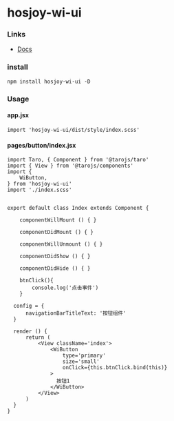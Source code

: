 # hosjoy-wi-ui

### Links

* [Docs](https://weiyou789.github.io)

### install

```
npm install hosjoy-wi-ui -D
```

### Usage

#### app.jsx

```
import 'hosjoy-wi-ui/dist/style/index.scss'
```

#### pages/button/index.jsx

```
import Taro, { Component } from '@tarojs/taro'
import { View } from '@tarojs/components'
import {
    WiButton,
} from 'hosjoy-wi-ui'
import './index.scss'


export default class Index extends Component {

    componentWillMount () { }

    componentDidMount () { }

    componentWillUnmount () { }

    componentDidShow () { }

    componentDidHide () { }

    btnClick(){
        console.log('点击事件')
    }

  config = {
      navigationBarTitleText: '按钮组件'
  }

  render () {
      return (
          <View className='index'>
              <WiButton
                  type='primary'
                  size='small'
                  onClick={this.btnClick.bind(this)}
              >
                按钮1
              </WiButton>
          </View>
      )
  }
}

```

